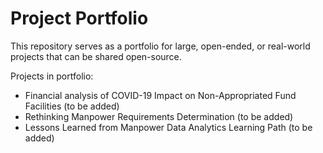 # Project Portfolio

This repository serves as a portfolio for large, open-ended, or real-world projects that can be shared open-source.

Projects in portfolio:
- Financial analysis of COVID-19 Impact on Non-Appropriated Fund Facilities (to be added)
- Rethinking Manpower Requirements Determination (to be added)
- Lessons Learned from Manpower Data Analytics Learning Path (to be added)
